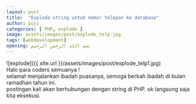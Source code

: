```yaml
---
layout: post
title:  "Explode string untuk nomor telepon ke database"
author: puji
categories: [ PHP, explode ]
image: assets/images/post/explode_telp.jpg
tags: [webdevelopment]
opening: بسم الله الرحمن الرحيم
---  
```

![explode]({{ site.url }}/assets/images/post/explode_telp1.jpg)  
Halo para coders semuanya !  
selamat menjalankan ibadah puasanya, semoga berkah ibadah di bulan ramadhan tahun ini.  
postingan kali akan berhubungan dengan string di PHP. ok langsung saja kita eksekusi.  



